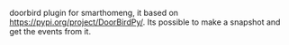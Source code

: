 doorbird plugin for smarthomeng, 
it based on https://pypi.org/project/DoorBirdPy/. Its possible to make a snapshot and get the events from it.
